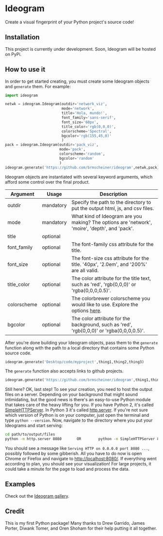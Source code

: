 # Ideogram
Create a visual fingerprint of your Python project's source code!

## Installation
This project is currently under development. Soon, Ideogram will be hosted on PyPi.

## How to use it 
In order to get started creating, you must create some Ideogram objects and `generate` them. For example:
```python
import ideogram 

netwk = ideogram.Ideogram(outdir='network_viz',
                          mode='network',
                          title='Hola, mundo!',
                          font_family='sans-serif',
                          font_size='60px',
                          title_color='rgb(0,0,0)',
                          colorscheme='Spectral',
                          bgcolor='rgb(155,45,0)'
                          )
pack = ideogram.Ideogram(outdir='pack_viz',
                         mode='pack',
                         colorscheme='random',
                         bgcolor='random'
                         )
ideogram.generate('https://github.com/brmscheiner/ideogram',netwk,pack)
```
Ideogram objects are instantiated with several keyword arguments, which afford some control over the final product.

| Argument    | Usage     | Description                                                                                          |
|-------------|-----------|------------------------------------------------------------------------------------------------------|
| outdir      | mandatory | Specify the path to the directory to put the output html, js, and csv files.                         |
| mode        | mandatory | What kind of Ideogram are you making? The options are 'network', 'moire', 'depth', and 'pack'.       |
| title       | optional  |                                                                                                      |
| font_family | optional  | The font-family css attribute for the title.                                                         |
| font_size   | optional  | The font-size css attribute for the title. '40px', '2.0em', and '200%' are all valid.                |
| title_color | optional  | The color attribute for the title text, such as 'red', 'rgb(0,0,0)' or 'rgba(0,0,0,0.5)'.            |
| colorscheme | optional  | The colorbrewer colorscheme you would like to use. Explore the options [here](https://bl.ocks.org/mbostock/5577023).                        |
| bgcolor     | optional  | The color attribute for the background, such as 'red', 'rgb(0,0,0)' or 'rgba(0,0,0,0.5)'.            |

After you're done building your Ideogram objects, pass them to the `generate` function along with the path to a local directory that contains some Python source code. 
```python
ideogram.generate('Desktop/code/myproject',thing1,thing2,thing3)
```
The `generate` function also accepts links to github projects.
```python
ideogram.generate('https://github.com/brmscheiner/ideogram',thing1,thing2,thing3,thing4)
```
Still here? OK, last step! To see your creation, you need to host the output files on a server. Depending on your background that might sound intimidating, but the good news is there's an easy-to-use Python module that takes care of the heavy lifting for you. If you have Python 2, it's called [SimpleHTTPServer](https://docs.python.org/2/library/simplehttpserver.html). In Python 3 it's called [http.server](https://docs.python.org/3/library/http.server.html). If you're not sure which version of Python is on your computer, just open the terminal and type `python --version`. Now, navigate to the directory where you put your Ideograms and start serving:
```bash
cd path/to/output/files
python -m http.server 8080       OR        python -m SimpleHTTPServer 8080
```
You should see a message like `Serving HTTP on 0.0.0.0 port 8080 ...`, possibly followed by some gibberish. All you have to do now is open Chrome or Firefox and navigate to [http://localhost:8080/](http://localhost:8080/). If everything went according to plan, you should see your visualization! For large projects, it could take a minute for the page to load and process the data.
## Examples 
Check out the [Ideogram gallery](http://scheinerbock.com/ideogram.html).

## Credit
This is my first Python package! Many thanks to Drew Garrido, James Porter, Diwank Tomer, and Oren Shoham for their help putting it all together. 
